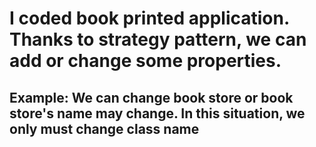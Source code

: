 # I coded book printed application. Thanks to strategy pattern, we can add or change some properties.
## Example: We can change book store or book store's name may change. In this situation, we only must change class name 
